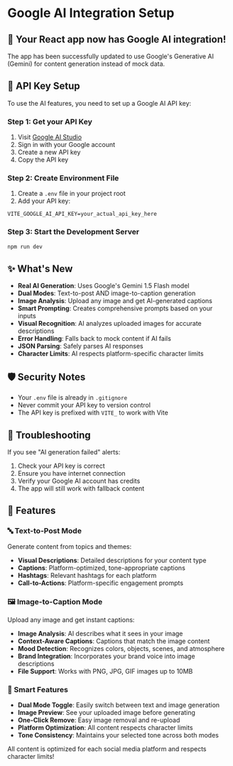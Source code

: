 # Google AI Integration Setup

## 🚀 Your React app now has Google AI integration!

The app has been successfully updated to use Google's Generative AI (Gemini) for content generation instead of mock data.

## 🔑 API Key Setup

To use the AI features, you need to set up a Google AI API key:

### Step 1: Get your API Key
1. Visit [Google AI Studio](https://ai.google.dev/)
2. Sign in with your Google account
3. Create a new API key
4. Copy the API key

### Step 2: Create Environment File
1. Create a `.env` file in your project root
2. Add your API key:
```
VITE_GOOGLE_AI_API_KEY=your_actual_api_key_here
```

### Step 3: Start the Development Server
```bash
npm run dev
```

## ✨ What's New

- **Real AI Generation**: Uses Google's Gemini 1.5 Flash model
- **Dual Modes**: Text-to-post AND image-to-caption generation
- **Image Analysis**: Upload any image and get AI-generated captions
- **Smart Prompting**: Creates comprehensive prompts based on your inputs
- **Visual Recognition**: AI analyzes uploaded images for accurate descriptions
- **Error Handling**: Falls back to mock content if AI fails
- **JSON Parsing**: Safely parses AI responses
- **Character Limits**: AI respects platform-specific character limits

## 🛡️ Security Notes

- Your `.env` file is already in `.gitignore` 
- Never commit your API key to version control
- The API key is prefixed with `VITE_` to work with Vite

## 🔧 Troubleshooting

If you see "AI generation failed" alerts:
1. Check your API key is correct
2. Ensure you have internet connection
3. Verify your Google AI account has credits
4. The app will still work with fallback content

## 📱 Features

### 🔤 Text-to-Post Mode
Generate content from topics and themes:
- **Visual Descriptions**: Detailed descriptions for your content type
- **Captions**: Platform-optimized, tone-appropriate captions
- **Hashtags**: Relevant hashtags for each platform
- **Call-to-Actions**: Platform-specific engagement prompts

### 🖼️ Image-to-Caption Mode
Upload any image and get instant captions:
- **Image Analysis**: AI describes what it sees in your image
- **Context-Aware Captions**: Captions that match the image content
- **Mood Detection**: Recognizes colors, objects, scenes, and atmosphere
- **Brand Integration**: Incorporates your brand voice into image descriptions
- **File Support**: Works with PNG, JPG, GIF images up to 10MB

### 🎯 Smart Features
- **Dual Mode Toggle**: Easily switch between text and image generation
- **Image Preview**: See your uploaded image before generating
- **One-Click Remove**: Easy image removal and re-upload
- **Platform Optimization**: All content respects character limits
- **Tone Consistency**: Maintains your selected tone across both modes

All content is optimized for each social media platform and respects character limits!